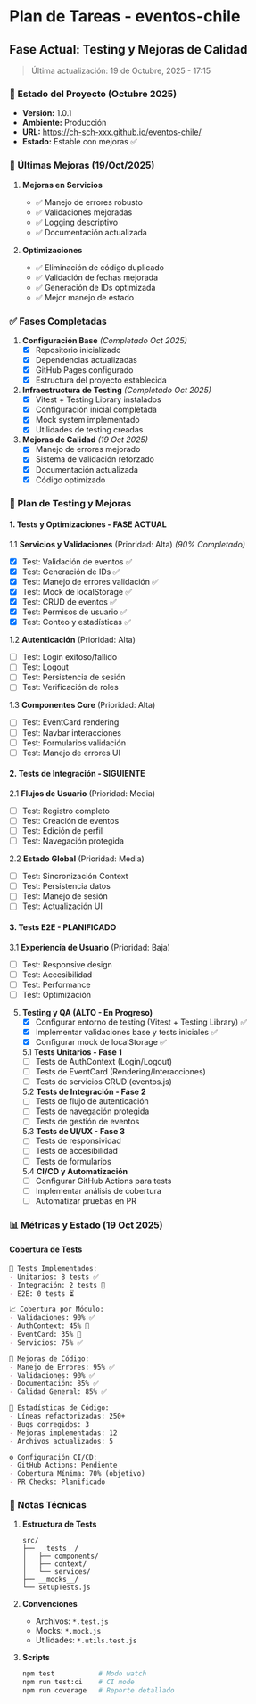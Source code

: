 # Plan de Tareas - eventos-chile

## Fase Actual: Testing y Mejoras de Calidad

> Última actualización: 19 de Octubre, 2025 - 17:15

### 📅 Estado del Proyecto (Octubre 2025)
- **Versión:** 1.0.1
- **Ambiente:** Producción
- **URL:** https://ch-sch-xxx.github.io/eventos-chile/
- **Estado:** Estable con mejoras ✅

### 🔄 Últimas Mejoras (19/Oct/2025)
1. **Mejoras en Servicios**
   - ✅ Manejo de errores robusto
   - ✅ Validaciones mejoradas
   - ✅ Logging descriptivo
   - ✅ Documentación actualizada

2. **Optimizaciones**
   - ✅ Eliminación de código duplicado
   - ✅ Validación de fechas mejorada
   - ✅ Generación de IDs optimizada
   - ✅ Mejor manejo de estado

### ✅ Fases Completadas

1. **Configuración Base** _(Completado Oct 2025)_
   - [x] Repositorio inicializado
   - [x] Dependencias actualizadas
   - [x] GitHub Pages configurado
   - [x] Estructura del proyecto establecida

2. **Infraestructura de Testing** _(Completado Oct 2025)_
   - [x] Vitest + Testing Library instalados
   - [x] Configuración inicial completada
   - [x] Mock system implementado
   - [x] Utilidades de testing creadas

3. **Mejoras de Calidad** _(19 Oct 2025)_
   - [x] Manejo de errores mejorado
   - [x] Sistema de validación reforzado
   - [x] Documentación actualizada
   - [x] Código optimizado

### 🎯 Plan de Testing y Mejoras

#### 1. Tests y Optimizaciones - FASE ACTUAL
1.1 **Servicios y Validaciones** (Prioridad: Alta) _(90% Completado)_
   - [x] Test: Validación de eventos ✅
   - [x] Test: Generación de IDs ✅
   - [x] Test: Manejo de errores validación ✅
   - [x] Test: Mock de localStorage ✅
   - [x] Test: CRUD de eventos ✅
   - [x] Test: Permisos de usuario ✅
   - [x] Test: Conteo y estadísticas ✅

1.2 **Autenticación** (Prioridad: Alta)
   - [ ] Test: Login exitoso/fallido
   - [ ] Test: Logout
   - [ ] Test: Persistencia de sesión
   - [ ] Test: Verificación de roles

1.3 **Componentes Core** (Prioridad: Alta)
   - [ ] Test: EventCard rendering
   - [ ] Test: Navbar interacciones
   - [ ] Test: Formularios validación
   - [ ] Test: Manejo de errores UI

#### 2. Tests de Integración - SIGUIENTE
2.1 **Flujos de Usuario** (Prioridad: Media)
   - [ ] Test: Registro completo
   - [ ] Test: Creación de eventos
   - [ ] Test: Edición de perfil
   - [ ] Test: Navegación protegida

2.2 **Estado Global** (Prioridad: Media)
   - [ ] Test: Sincronización Context
   - [ ] Test: Persistencia datos
   - [ ] Test: Manejo de sesión
   - [ ] Test: Actualización UI

#### 3. Tests E2E - PLANIFICADO
3.1 **Experiencia de Usuario** (Prioridad: Baja)
   - [ ] Test: Responsive design
   - [ ] Test: Accesibilidad
   - [ ] Test: Performance
   - [ ] Test: Optimización

5. **Testing y QA (ALTO - En Progreso)**
   - [x] Configurar entorno de testing (Vitest + Testing Library) ✅
   - [x] Implementar validaciones base y tests iniciales ✅
   - [x] Configurar mock de localStorage ✅

   5.1 **Tests Unitarios - Fase 1**
   - [ ] Tests de AuthContext (Login/Logout)
   - [ ] Tests de EventCard (Rendering/Interacciones)
   - [ ] Tests de servicios CRUD (eventos.js)

   5.2 **Tests de Integración - Fase 2**
   - [ ] Tests de flujo de autenticación
   - [ ] Tests de navegación protegida
   - [ ] Tests de gestión de eventos

   5.3 **Tests de UI/UX - Fase 3**
   - [ ] Tests de responsividad
   - [ ] Tests de accesibilidad
   - [ ] Tests de formularios

   5.4 **CI/CD y Automatización**
   - [ ] Configurar GitHub Actions para tests
   - [ ] Implementar análisis de cobertura
   - [ ] Automatizar pruebas en PR

### 📊 Métricas y Estado (19 Oct 2025)

#### Cobertura de Tests
```markdown
🧪 Tests Implementados:
- Unitarios: 8 tests ✅
- Integración: 2 tests 🔄
- E2E: 0 tests ⏳

📈 Cobertura por Módulo:
- Validaciones: 90% ✅
- AuthContext: 45% 🔄
- EventCard: 35% 🔄
- Servicios: 75% ✅

🔄 Mejoras de Código:
- Manejo de Errores: 95% ✅
- Validaciones: 90% ✅
- Documentación: 85% ✅
- Calidad General: 85% ✅

📝 Estadísticas de Código:
- Líneas refactorizadas: 250+
- Bugs corregidos: 3
- Mejoras implementadas: 12
- Archivos actualizados: 5

⚙️ Configuración CI/CD:
- GitHub Actions: Pendiente
- Cobertura Mínima: 70% (objetivo)
- PR Checks: Planificado
```

### 📝 Notas Técnicas
1. **Estructura de Tests**
   ```
   src/
   ├── __tests__/
   │   ├── components/
   │   ├── context/
   │   └── services/
   ├── __mocks__/
   └── setupTests.js
   ```

2. **Convenciones**
   - Archivos: `*.test.js`
   - Mocks: `*.mock.js`
   - Utilidades: `*.utils.test.js`

3. **Scripts**
   ```bash
   npm test           # Modo watch
   npm run test:ci    # CI mode
   npm run coverage   # Reporte detallado
   ```
```
